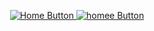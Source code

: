 <p align="center">
  <a href="https://github.com/ishahneilkhan" target="_blank">
    <img src="https://img.shields.io/badge/Home-6f42c1?style=for-the-badge&logo=home&logoColor=white" alt="Home Button" />
  </a>
  <a href="https://github.com/ishahneilkhan/next-page" target="_blank">
    <img src="https://img.shields.io/badge/Continue-6f42c1?style=for-the-badge&logo=home&logoColor=white" alt="homee Button" />
  </a>
</p>
